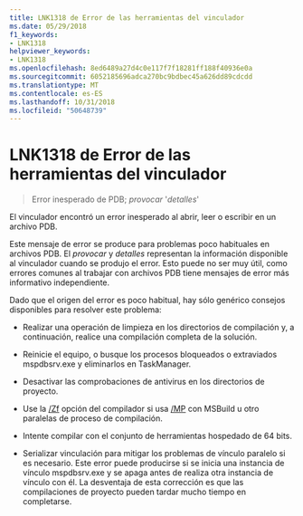 ```yaml
---
title: LNK1318 de Error de las herramientas del vinculador
ms.date: 05/29/2018
f1_keywords:
- LNK1318
helpviewer_keywords:
- LNK1318
ms.openlocfilehash: 8ed6489a27d4c0e117f7f18281ff188f40936e0a
ms.sourcegitcommit: 6052185696adca270bc9bdbec45a626dd89cdcdd
ms.translationtype: MT
ms.contentlocale: es-ES
ms.lasthandoff: 10/31/2018
ms.locfileid: "50648739"
---
```

# <a name="linker-tools-error-lnk1318"></a>LNK1318 de Error de las herramientas del vinculador

> Error inesperado de PDB; *provocar* '*detalles*'

El vinculador encontró un error inesperado al abrir, leer o escribir en un archivo PDB.

Este mensaje de error se produce para problemas poco habituales en archivos PDB. El *provocar* y *detalles* representan la información disponible al vinculador cuando se produjo el error. Esto puede no ser muy útil, como errores comunes al trabajar con archivos PDB tiene mensajes de error más informativo independiente.

Dado que el origen del error es poco habitual, hay sólo genérico consejos disponibles para resolver este problema:

- Realizar una operación de limpieza en los directorios de compilación y, a continuación, realice una compilación completa de la solución.

- Reinicie el equipo, o busque los procesos bloqueados o extraviados mspdbsrv.exe y eliminarlos en TaskManager.

- Desactivar las comprobaciones de antivirus en los directorios de proyecto.

- Use la [/Zf](../../build/reference/zf.md) opción del compilador si usa [/MP](../../build/reference/mp-build-with-multiple-processes.md) con MSBuild u otro paralelas de proceso de compilación.

- Intente compilar con el conjunto de herramientas hospedado de 64 bits.

- Serializar vinculación para mitigar los problemas de vínculo paralelo si es necesario. Este error puede producirse si se inicia una instancia de vínculo mspdbsrv.exe y se apaga antes de realiza otra instancia de vínculo con él. La desventaja de esta corrección es que las compilaciones de proyecto pueden tardar mucho tiempo en completarse.